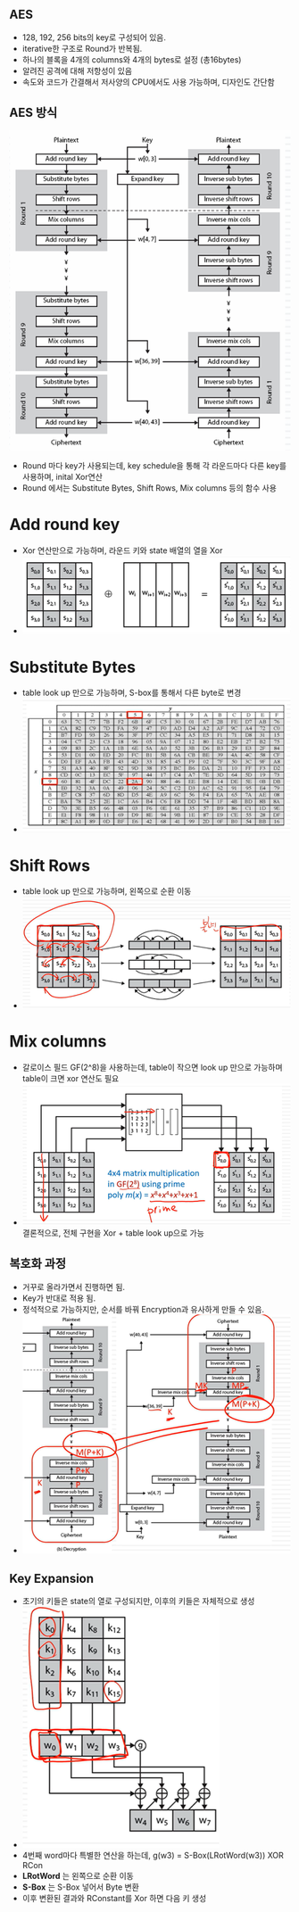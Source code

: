 ## AES
- 128, 192, 256 bits의 key로 구성되어 있음.
- iterative한 구조로 Round가 반복됨.
- 하나의 블록을 4개의 columns와 4개의 bytes로 설정 (총16bytes)
- 알려진 공격에 대해 저항성이 있음
- 속도와 코드가 간결해서 저사양의 CPU에서도 사용 가능하며, 디자인도 간단함

## AES 방식 
![alt text](image.png)
- Round 마다 key가 사용되는데, key schedule을 통해 각 라운드마다 다른 key를 사용하며, inital Xor연산
- Round 에서는 Substitute Bytes, Shift Rows, Mix columns 등의 함수 사용

# Add round key
- Xor 연산만으로 가능하며, 라운드 키와 state 배열의 열을 Xor
- ![alt text](image-4.png)

# Substitute Bytes
- table look up 만으로 가능하며, S-box를 통해서 다른 byte로 변경
- ![alt text](image-1.png)

# Shift Rows
- table look up 만으로 가능하며, 왼쪽으로 순환 이동
- ![alt text](image-2.png)

# Mix columns 
- 갈로이스  필드 GF(2^8)을 사용하는데, table이 작으면 look up 만으로 가능하며 table이 크면 xor 연산도 필요
- ![alt text](image-3.png)
결론적으로, 전체 구현을 Xor + table look up으로 가능

## 복호화 과정
- 거꾸로 올라가면서 진행하면 됨.
- Key가 반대로 적용 됨.
- 정석적으로 가능하지만, 순서를 바꿔 Encryption과 유사하게 만들 수 있음.
- ![alt text](image-6.png)

## Key Expansion
- 초기의 키들은 state의 열로 구성되지만, 이후의 키들은 자체적으로 생성
- ![alt text](image-5.png)
- 4번째 word마다 특별한 연산을 하는데, g(w3) = S-Box(LRotWord(w3)) XOR RCon
- **LRotWord** 는 왼쪽으로 순환 이동
- **S-Box** 는 S-Box 넣어서 Byte 변환
- 이후 변환된 결과와 RConstant를 Xor 하면 다음 키 생성
